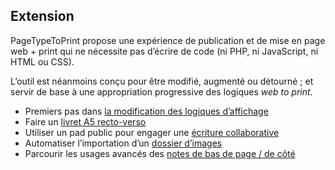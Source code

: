 

## Extension

PageTypeToPrint propose une expérience de publication et de mise en page web + print qui ne nécessite pas d’écrire de code (ni PHP, ni JavaScript, ni HTML ou CSS). 

L’outil est néanmoins conçu pour être modifié, augmenté ou détourné ; et servir de base à une appropriation progressive des logiques _web to print_.


- Premiers pas dans [la modification des logiques d’affichage](extendcss.md)
- Faire un [livret A5 recto-verso](booklet.md)
- Utiliser un pad public pour engager une [écriture collaborative](pads.md)
- Automatiser l’importation d’un [dossier d’images](autofolder.md)
- Parcourir les usages avancés des [notes de bas de page / de côté](advanced-notes.md)
